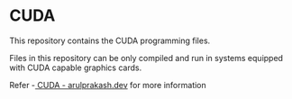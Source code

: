# CUDA

 This repository contains the CUDA programming files.

 Files in this repository can be only compiled and run in systems equipped with CUDA capable graphics cards.

Refer -[ CUDA - arulprakash.dev](https://www.arulprakash.dev/category/projects/emdebbed-signal-processing/cuda/) for more information
